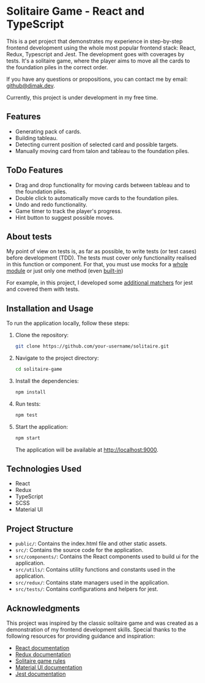 # Solitaire Game - React and TypeScript

This is a pet project that demonstrates my experience in step-by-step frontend development using the whole most popular frontend stack: React, Redux, Typescript and Jest.
The development goes with coverages by tests.
It's a solitaire game, where the player aims to move all the cards to the foundation piles in the correct order.

If you have any questions or propositions, you can contact me by email: [github@dimak.dev](mailto:github@dimak.dev?subject=GitHub%20solitaire-game).

Currently, this project is under development in my free time.

## Features

- Generating pack of cards.
- Building tableau.
- Detecting current position of selected card and possible targets.
- Manually moving card from talon and tableau to the foundation piles.

## ToDo Features

- Drag and drop functionality for moving cards between tableau and to the foundation piles.
- Double click to automatically move cards to the foundation piles.
- Undo and redo functionality.
- Game timer to track the player's progress.
- Hint button to suggest possible moves.

## About tests

My point of view on tests is, as far as possible, to write tests (or test cases) before development (TDD).
The tests must cover only functionality realised in this function or component. 
For that, you must use mocks for a [whole module](src/redux/reducers/showPossibleTargetsReducer.test.ts) or just only one method (even [built-in](src/utils/shuffle.test.ts))

For example, in this project, I developed some [additional matchers](src/tests/jest/matchers) for jest and covered them with tests.

## Installation and Usage

To run the application locally, follow these steps:

1. Clone the repository:

   ```bash
   git clone https://github.com/your-username/solitaire.git
   ```

2. Navigate to the project directory:

   ```bash
   cd solitaire-game
   ```

3. Install the dependencies:

   ```bash
   npm install
   ```

4. Run tests:

   ```bash
   npm test
   ```

5. Start the application:

   ```bash
   npm start
   ```

   The application will be available at [http://localhost:9000](http://localhost:9000).

## Technologies Used

- React
- Redux
- TypeScript
- SCSS
- Material UI

## Project Structure

- `public/`: Contains the index.html file and other static assets.
- `src/`: Contains the source code for the application.
- `src/components/`: Contains the React components used to build ui for the application.
- `src/utils/`: Contains utility functions and constants used in the application.
- `src/redux/`: Contains state managers used in the application.
- `src/tests/`: Contains configurations and helpers for jest.

## Acknowledgments

This project was inspired by the classic solitaire game and was created as a demonstration of my frontend development skills. Special thanks to the following resources for providing guidance and inspiration:

- [React documentation](https://reactjs.org/docs/getting-started.html)
- [Redux documentation](https://redux.js.org/introduction/getting-started)
- [Solitaire game rules](https://www.bicyclecards.com/how-to-play/solitaire/)
- [Material UI documentation](https://mui.com/material-ui/getting-started/overview/)
- [Jest documentation](https://jestjs.io/docs/getting-started)
